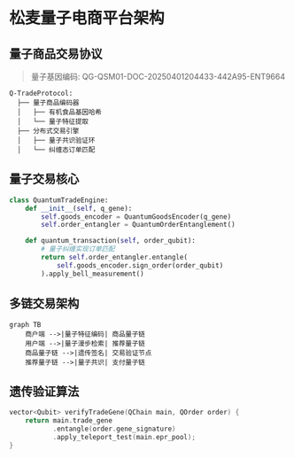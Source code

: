 # 松麦量子电商平台架构

## 量子商品交易协议

> 量子基因编码: QG-QSM01-DOC-20250401204433-442A95-ENT9664

```quantum
Q-TradeProtocol:
  ├── 量子商品编码器
  │   ├── 有机食品基因哈希
  │   └── 量子特征提取
  ├── 分布式交易引擎
  │   ├── 量子共识验证环
  │   └── 纠缠态订单匹配
```

## 量子交易核心
```python
class QuantumTradeEngine:
    def __init__(self, q_gene):
        self.goods_encoder = QuantumGoodsEncoder(q_gene)
        self.order_entangler = QuantumOrderEntanglement()

    def quantum_transaction(self, order_qubit):
        # 量子纠缠实现订单匹配
        return self.order_entangler.entangle(
            self.goods_encoder.sign_order(order_qubit)
        ).apply_bell_measurement()
```

## 多链交易架构
```mermaid
graph TB
    商户端 -->|量子特征编码| 商品量子链
    用户端 -->|量子漫步检索| 推荐量子链
    商品量子链 -->|遗传签名| 交易验证节点
    推荐量子链 -->|量子共识| 支付量子链
```

## 遗传验证算法
```cpp
vector<Qubit> verifyTradeGene(QChain main, QOrder order) {
    return main.trade_gene
           .entangle(order.gene_signature)
           .apply_teleport_test(main.epr_pool);
}
```
